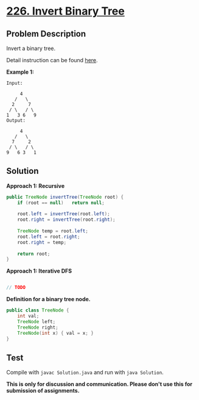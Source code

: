 # [226. Invert Binary Tree][title]

## Problem Description

Invert a binary tree.

Detail instruction can be found [here][title].

**Example 1:**

```
Input:

     4
   /   \
  2     7
 / \   / \
1   3 6   9
Output:

     4
   /   \
  7     2
 / \   / \
9   6 3   1
```

## Solution

**Approach 1: Recursive**

```java
public TreeNode invertTree(TreeNode root) {
    if (root == null)   return null;
    
    root.left = invertTree(root.left);
    root.right = invertTree(root.right);
    
    TreeNode temp = root.left;
    root.left = root.right;
    root.right = temp;
    
    return root;
}
```

**Approach 1: Iterative DFS**

```java

// TODO

```


**Definition for a binary tree node.**

```java
public class TreeNode {
    int val;
    TreeNode left;
    TreeNode right;
    TreeNode(int x) { val = x; }
}
```

## Test

Compile with `javac Solution.java` and run with `java Solution`.


**This is only for discussion and communication. Please don't use this for submission of assignments.**

[title]: https://leetcode.com/problems/invert-binary-tree/